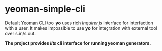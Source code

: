 # yeoman-simple-cli

Default [Yeoman](http://yeoman.io) CLI tool **[yo](https://github.com/yeoman/yo)**  uses rich *Inquirer.js* interface for interfaction with a user. 
It makes impossible to use **yo** for integration with external tool over s.in/s.out.

**The project provides *lite* cli interface for running yeoman generators.**
